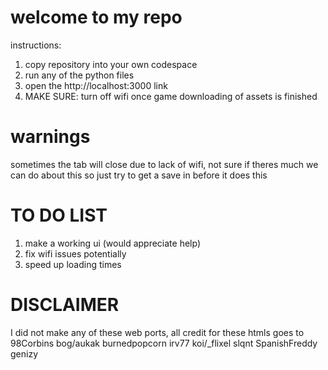 # welcome to my repo
instructions:
1. copy repository into your own codespace 
2. run any of the python files
3. open the http://localhost:3000 link
4. MAKE SURE: turn off wifi once game downloading of assets is finished
# warnings
sometimes the tab will close due to lack of wifi, not sure if theres much we can do about this so just try to get a save in before it does this

# TO DO LIST
1. make a working ui (would appreciate help)
2. fix wifi issues potentially
3. speed up loading times

# DISCLAIMER
I did not make any of these web ports, all credit for these htmls goes to
98Corbins
bog/aukak
burnedpopcorn
irv77
koi/_flixel
slqnt
SpanishFreddy
genizy
